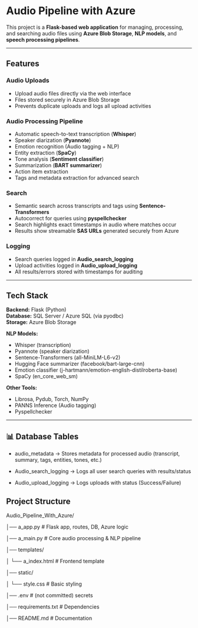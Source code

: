 # Audio Pipeline with Azure

This project is a **Flask-based web application** for managing, processing, and searching audio files using **Azure Blob Storage**, **NLP models**, and **speech processing pipelines**.

---

## Features

### Audio Uploads
- Upload audio files directly via the web interface  
- Files stored securely in Azure Blob Storage  
- Prevents duplicate uploads and logs all upload activities  

### Audio Processing Pipeline
- Automatic speech-to-text transcription (**Whisper**)  
- Speaker diarization (**Pyannote**)  
- Emotion recognition (Audio tagging + NLP)  
- Entity extraction (**SpaCy**)  
- Tone analysis (**Sentiment classifier**)  
- Summarization (**BART summarizer**)  
- Action item extraction  
- Tags and metadata extraction for advanced search  

### Search
- Semantic search across transcripts and tags using **Sentence-Transformers**  
- Autocorrect for queries using **pyspellchecker**  
- Search highlights exact timestamps in audio where matches occur  
- Results show streamable **SAS URLs** generated securely from Azure  

### Logging
- Search queries logged in **Audio_search_logging**  
- Upload activities logged in **Audio_upload_logging**  
- All results/errors stored with timestamps for auditing  

---

## Tech Stack

**Backend:** Flask (Python)  
**Database:** SQL Server / Azure SQL (via pyodbc)  
**Storage:** Azure Blob Storage  

**NLP Models:**  
- Whisper (transcription)  
- Pyannote (speaker diarization)  
- Sentence-Transformers (all-MiniLM-L6-v2)  
- Hugging Face summarizer (facebook/bart-large-cnn)  
- Emotion classifier (j-hartmann/emotion-english-distilroberta-base)  
- SpaCy (en_core_web_sm)  

**Other Tools:**  
- Librosa, Pydub, Torch, NumPy  
- PANNS Inference (Audio tagging)  
- Pyspellchecker  

---

## 📊 Database Tables

- audio_metadata → Stores metadata for processed audio (transcript, summary, tags, entities, tones, etc.)

- Audio_search_logging → Logs all user search queries with results/status

- Audio_upload_logging → Logs uploads with status (Success/Failure)


## Project Structure
Audio_Pipeline_With_Azure/

│── a_app.py          # Flask app, routes, DB, Azure logic

│── a_main.py         # Core audio processing & NLP pipeline

│── templates/

│   └── a_index.html  # Frontend template

│── static/

│   └── style.css     # Basic styling

│── .env              # (not committed) secrets

│── requirements.txt  # Dependencies

│── README.md         # Documentation